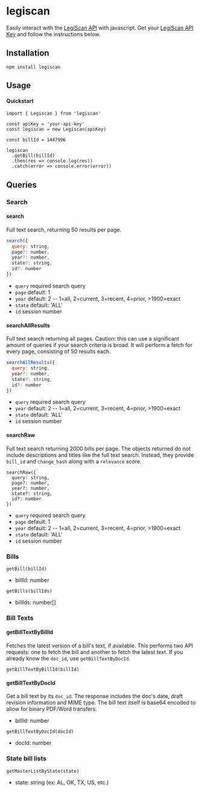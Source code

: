 # legiscan

Easily interact with the [LegiScan API]() with javascript. Get your [LegiScan API Key](https://legiscan.com/legiscan) and follow the instructions below.

## Installation

`npm install legiscan`

## Usage

#### Quickstart

```
import { Legiscan } from 'legiscan'

const apiKey = 'your-api-key'
const legiscan = new Legiscan(apiKey)

const billId = 1447996

legiscan
  .getBill(billId)
  .then(res => console.log(res))
  .catch(error => console.error(error))
```

## Queries

### Search

#### search

Full text search, returning 50 results per page.

```javascript
search({
  query: string,
  page?: number,
  year?: number,
  state?: string,
  id?: number
})
```

- `query` required search query
- `page` default: 1
- `year` default: 2 -- 1=all, 2=current, 3=recent, 4=prior, >1900=exact
- `state` default: 'ALL'
- `id` session number

#### searchAllResults

Full text search returning all pages. Caution: this can use a significant amount of queries if your search criteria is broad. It will perform a fetch for every page, consisting of 50 results each.

```javascript
searchAllResults({
  query: string,
  year?: number,
  state?: string,
  id?: number
})
```

- `query` required search query
- `year` default: 2 -- 1=all, 2=current, 3=recent, 4=prior, >1900=exact
- `state` default: 'ALL'
- `id` session number

#### searchRaw

Full text search returning 2000 bills per page. The objects returned do not include descriptions and titles like the full text search. Instead, they provide `bill_id` and `change_hash` along with a `relevance` score.

```
searchRaw({
  query: string,
  page?: number,
  year?: number,
  state?: string,
  id?: number
})
```

- `query` required search query
- `page` default: 1
- `year` default: 2 -- 1=all, 2=current, 3=recent, 4=prior, >1900=exact
- `state` default: 'ALL'
- `id` session number

### Bills

```
getBill(billId)
```

- billId: number

```
getBills(billIds)
```

- billIds: number[]

### Bill Texts

#### getBillTextByBillId

Fetches the latest version of a bill's text, if available. This performs two API requests: one to fetch the bill and another to fetch the latest text. If you already know the `doc_id`, use `getBillTextByDocId`.

```
getBillTextByBillId(billId)
```

#### getBillTextByDocId

Get a bill text by its `doc_id`. The response includes the doc's date, draft revision information and MIME type. The bill text itself is base64 encoded to allow for binary PDF/Word transfers.

- billId: number

```
getBillTextByDocId(docId)
```

- docId: number

### State bill lists

```
getMasterListByState(state)
```

- state: string (ex: AL, OK, TX, US, etc.)
